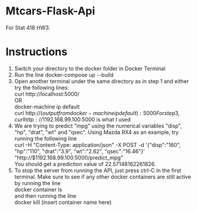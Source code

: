 # Mtcars-Flask-Api
For Stat 418 HW3.  
# Instructions
1. Switch your directory to the docker folder in Docker Terminal
2. Run the line docker-compose up --build
3. Open another terminal under the same directory as in step 1 and either try the following lines:  
curl http://localhost:5000/  
OR  
docker-machine ip default  
curl http://$(output from docker-machine ip default):5000    
For step 3, curl http://$1192.168.99.100:5000 is what I used
4. We are trying to predict "mpg" using the numerical variables "disp", "hp", "drat", "wt" and "qsec". Using Mazda RX4 as an example, try running the following line  
curl -H "Content-Type: application/json" -X POST -d '{"disp":"160", "hp":"110", "drat":"3.9", "wt":"2.62", "qsec":"16.46"}' "http://$1192.168.99.100:5000/predict_mpg"  
You should get a prediction value of 22.57148162261826.
5. To stop the server from running the API, just press ctrl-C in the first terminal. Make sure to see if any other docker containers are still active by running the line  
docker container ls  
and then running the line  
docker kill (insert container name here)
